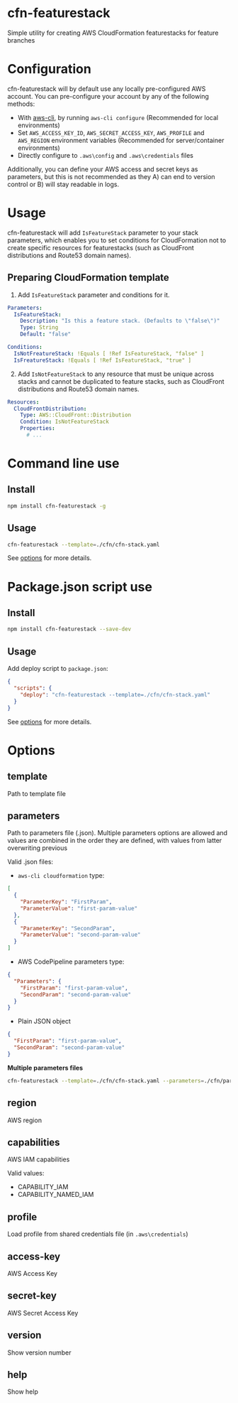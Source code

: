 # cfn-featurestack

Simple utility for creating AWS CloudFormation featurestacks for feature branches


# Configuration

cfn-featurestack will by default use any locally pre-configured AWS account. You can pre-configure your
account by any of the following methods:

- With [aws-cli](https://aws.amazon.com/cli/), by running `aws-cli configure` (Recommended for
local environments)
- Set `AWS_ACCESS_KEY_ID`, `AWS_SECRET_ACCESS_KEY`, `AWS_PROFILE` and `AWS_REGION` environment
variables (Recommended for server/container environments)
- Directly configure to  `.aws\config` and `.aws\credentials` files

Additionally, you can define your AWS access and secret keys as parameters, but this is not
recommended as they A) can end to version control or B) will stay readable in logs.


# Usage

cfn-featurestack will add `IsFeatureStack` parameter to your stack parameters, which enables you
to set conditions for CloudFormation not to create specific resources for featurestacks (such as
CloudFront distributions and Route53 domain names).

## Preparing CloudFormation template

1. Add `IsFeatureStack` parameter and conditions for it.

```yaml
Parameters:
  IsFeatureStack:
    Description: "Is this a feature stack. (Defaults to \"false\")"
    Type: String
    Default: "false"

Conditions:
  IsNotFreatureStack: !Equals [ !Ref IsFeatureStack, "false" ]
  IsFreatureStack: !Equals [ !Ref IsFeatureStack, "true" ]
```

2. Add `IsNotFeatureStack` to any resource that must be unique across stacks and cannot be
duplicated to feature stacks, such as CloudFront distributions and Route53 domain names.

```yaml
Resources:
  CloudFrontDistribution:
    Type: AWS::CloudFront::Distribution
    Condition: IsNotFeatureStack
    Properties:
      # ...
```


# Command line use

## Install

```bash
npm install cfn-featurestack -g
```

## Usage

```bash
cfn-featurestack --template=./cfn/cfn-stack.yaml
```

See [options](#options) for more details.



# Package.json script use

## Install

```bash
npm install cfn-featurestack --save-dev
```

## Usage

Add deploy script to `package.json`:

```json
{
  "scripts": {
    "deploy": "cfn-featurestack --template=./cfn/cfn-stack.yaml"
  }
}
```

See [options](#options) for more details.


# Options

## template

Path to template file

## parameters

Path to parameters file (.json). Multiple parameters options are allowed and values are combined
in the order they are defined, with values from latter overwriting previous

Valid .json files:

- `aws-cli cloudformation` type:

```json
[
  {
    "ParameterKey": "FirstParam",
    "ParameterValue": "first-param-value"
  },
  {
    "ParameterKey": "SecondParam",
    "ParameterValue": "second-param-value"
  }
]
```

- AWS CodePipeline parameters type:

```json
{
  "Parameters": {
    "FirstParam": "first-param-value",
    "SecondParam": "second-param-value"
  }
}
```

- Plain JSON object

```json
{
  "FirstParam": "first-param-value",
  "SecondParam": "second-param-value"
}
```

__Multiple parameters files__

```bash
cfn-featurestack --template=./cfn/cfn-stack.yaml --parameters=./cfn/params1.json --parameters=./cfn/params2.json
```


## region

AWS region

## capabilities

AWS IAM capabilities

Valid values:

- CAPABILITY_IAM
- CAPABILITY_NAMED_IAM

## profile

Load profile from shared credentials file (in `.aws\credentials`)

## access-key

AWS Access Key

## secret-key

AWS Secret Access Key

## version

Show version number

## help

Show help
